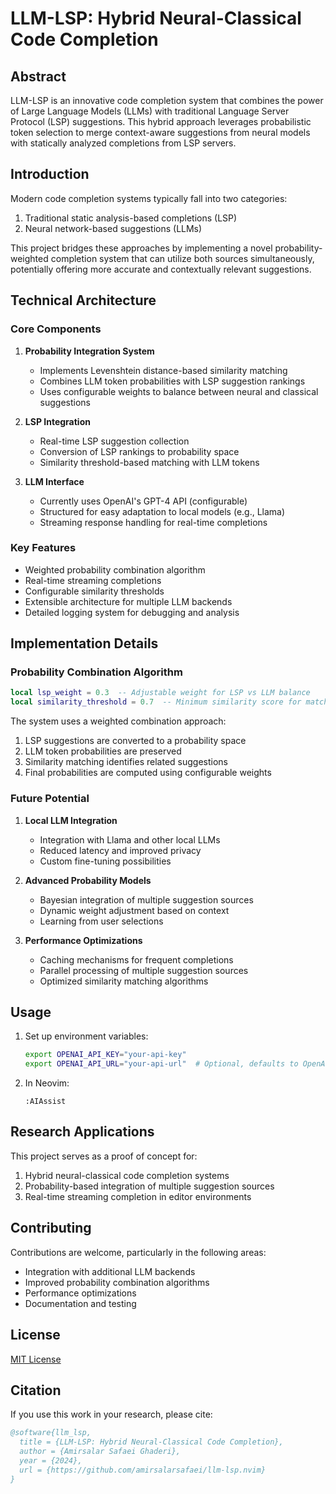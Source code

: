 # LLM-LSP: Hybrid Neural-Classical Code Completion

## Abstract

LLM-LSP is an innovative code completion system that combines the power of Large Language Models (LLMs) with traditional Language Server Protocol (LSP) suggestions. This hybrid approach leverages probabilistic token selection to merge context-aware suggestions from neural models with statically analyzed completions from LSP servers.

## Introduction

Modern code completion systems typically fall into two categories:
1. Traditional static analysis-based completions (LSP)
2. Neural network-based suggestions (LLMs)

This project bridges these approaches by implementing a novel probability-weighted completion system that can utilize both sources simultaneously, potentially offering more accurate and contextually relevant suggestions.

## Technical Architecture

### Core Components

1. **Probability Integration System**
   - Implements Levenshtein distance-based similarity matching
   - Combines LLM token probabilities with LSP suggestion rankings
   - Uses configurable weights to balance between neural and classical suggestions

2. **LSP Integration**
   - Real-time LSP suggestion collection
   - Conversion of LSP rankings to probability space
   - Similarity threshold-based matching with LLM tokens

3. **LLM Interface**
   - Currently uses OpenAI's GPT-4 API (configurable)
   - Structured for easy adaptation to local models (e.g., Llama)
   - Streaming response handling for real-time completions

### Key Features

- Weighted probability combination algorithm
- Real-time streaming completions
- Configurable similarity thresholds
- Extensible architecture for multiple LLM backends
- Detailed logging system for debugging and analysis

## Implementation Details

### Probability Combination Algorithm


```lua
local lsp_weight = 0.3  -- Adjustable weight for LSP vs LLM balance
local similarity_threshold = 0.7  -- Minimum similarity score for matching
```

The system uses a weighted combination approach:
1. LSP suggestions are converted to a probability space
2. LLM token probabilities are preserved
3. Similarity matching identifies related suggestions
4. Final probabilities are computed using configurable weights

### Future Potential

1. **Local LLM Integration**
   - Integration with Llama and other local LLMs
   - Reduced latency and improved privacy
   - Custom fine-tuning possibilities

2. **Advanced Probability Models**
   - Bayesian integration of multiple suggestion sources
   - Dynamic weight adjustment based on context
   - Learning from user selections

3. **Performance Optimizations**
   - Caching mechanisms for frequent completions
   - Parallel processing of multiple suggestion sources
   - Optimized similarity matching algorithms

## Usage

1. Set up environment variables:
   ```bash
   export OPENAI_API_KEY="your-api-key"
   export OPENAI_API_URL="your-api-url"  # Optional, defaults to OpenAI endpoint
   ```

2. In Neovim:
   ```vim
   :AIAssist
   ```

## Research Applications

This project serves as a proof of concept for:
1. Hybrid neural-classical code completion systems
2. Probability-based integration of multiple suggestion sources
3. Real-time streaming completion in editor environments

## Contributing

Contributions are welcome, particularly in the following areas:
- Integration with additional LLM backends
- Improved probability combination algorithms
- Performance optimizations
- Documentation and testing

## License

[MIT License](LICENSE)

## Citation

If you use this work in your research, please cite:

```bibtex
@software{llm_lsp,
  title = {LLM-LSP: Hybrid Neural-Classical Code Completion},
  author = {Amirsalar Safaei Ghaderi},
  year = {2024},
  url = {https://github.com/amirsalarsafaei/llm-lsp.nvim}
}
```

